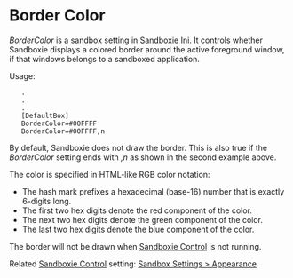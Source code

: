 # Border Color

_BorderColor_ is a sandbox setting in [Sandboxie Ini](SandboxieIni.md). It controls whether Sandboxie displays a colored border around the active foreground window, if that windows belongs to a sandboxed application.

Usage:

```
   .
   .
   .
   [DefaultBox]
   BorderColor=#00FFFF
   BorderColor=#00FFFF,n
```

By default, Sandboxie does not draw the border. This is also true if the _BorderColor_ setting ends with _,n_ as shown in the second example above.

The color is specified in HTML-like RGB color notation:

*   The hash mark prefixes a hexadecimal (base-16) number that is exactly 6-digits long.
*   The first two hex digits denote the red component of the color.
*   The next two hex digits denote the green component of the color.
*   The last two hex digits denote the blue component of the color.

The border will not be drawn when [Sandboxie Control](SandboxieControl.md) is not running.

Related [Sandboxie Control](SandboxieControl.md) setting: [Sandbox Settings > Appearance](AppearanceSettings.md)
